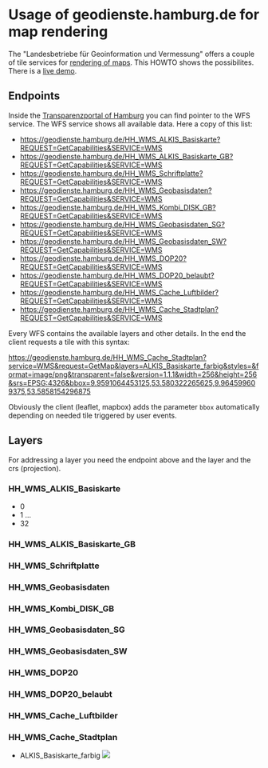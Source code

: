 # Usage of geodienste.hamburg.de for map rendering

The "Landesbetriebe für Geoinformation und Vermessung" offers a couple of tile services for [rendering of maps](https://geoportal-hamburg.de/Geoportal/geo-online/?mdid=2AE6D23E-48A5-4D85-BC0A-160737E0C8D2). This HOWTO shows the possibilites. There is a [live demo](https://geoportal-hamburg.de/Geoportal/geo-online/).
 
## Endpoints

Inside the [Transparenzportal of Hamburg](http://transparenz.hamburg.de/) you can find pointer to the WFS service. The WFS service shows all available data. Here a copy of this list:

* https://geodienste.hamburg.de/HH_WMS_ALKIS_Basiskarte?REQUEST=GetCapabilities&SERVICE=WMS 
* https://geodienste.hamburg.de/HH_WMS_ALKIS_Basiskarte_GB?REQUEST=GetCapabilities&SERVICE=WMS
* https://geodienste.hamburg.de/HH_WMS_Schriftplatte?REQUEST=GetCapabilities&SERVICE=WMS
* https://geodienste.hamburg.de/HH_WMS_Geobasisdaten?REQUEST=GetCapabilities&SERVICE=WMS
* https://geodienste.hamburg.de/HH_WMS_Kombi_DISK_GB?REQUEST=GetCapabilities&SERVICE=WMS 
* https://geodienste.hamburg.de/HH_WMS_Geobasisdaten_SG?REQUEST=GetCapabilities&SERVICE=WMS
* https://geodienste.hamburg.de/HH_WMS_Geobasisdaten_SW?REQUEST=GetCapabilities&SERVICE=WMS
* https://geodienste.hamburg.de/HH_WMS_DOP20?REQUEST=GetCapabilities&SERVICE=WMS 
* https://geodienste.hamburg.de/HH_WMS_DOP20_belaubt?REQUEST=GetCapabilities&SERVICE=WMS
* https://geodienste.hamburg.de/HH_WMS_Cache_Luftbilder?REQUEST=GetCapabilities&SERVICE=WMS 
* https://geodienste.hamburg.de/HH_WMS_Cache_Stadtplan?REQUEST=GetCapabilities&SERVICE=WMS 

Every WFS contains the available layers and other details. In the end the client requests a tile with this syntax:

https://geodienste.hamburg.de/HH_WMS_Cache_Stadtplan?service=WMS&request=GetMap&layers=ALKIS_Basiskarte_farbig&styles=&format=image/png&transparent=false&version=1.1.1&width=256&height=256&srs=EPSG:4326&bbox=9.9591064453125,53.580322265625,9.964599609375,53.5858154296875

Obviously the client (leaflet, mapbox) adds the parameter `bbox` automatically depending on needed tile triggered by user events.

## Layers

For addressing a layer you need the endpoint above and the layer and the crs (projection).

### HH_WMS_ALKIS_Basiskarte
* 0
* 1
...
* 32


### HH_WMS_ALKIS_Basiskarte_GB
### HH_WMS_Schriftplatte
### HH_WMS_Geobasisdaten
### HH_WMS_Kombi_DISK_GB 
### HH_WMS_Geobasisdaten_SG
### HH_WMS_Geobasisdaten_SW
### HH_WMS_DOP20 
### HH_WMS_DOP20_belaubt
### HH_WMS_Cache_Luftbilder 
### HH_WMS_Cache_Stadtplan
* ALKIS_Basiskarte_farbig
![](https://geodienste.hamburg.de/HH_WMS_Cache_Stadtplan?service=WMS&request=GetMap&layers=ALKIS_Basiskarte_farbig&styles=&format=image/png&transparent=false&version=1.1.1&width=456&height=456&srs=EPSG:4326&bbox=9.9591064453125,53.580322265625,9.964599609375,53.5858154296875)

